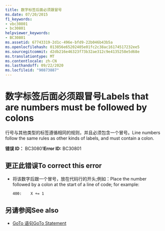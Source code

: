 ```yaml
---
title: 数字标签后面必须跟冒号
ms.date: 07/20/2015
f1_keywords:
- vbc30801
- bc30801
helpviewer_keywords:
- BC30801
ms.assetid: 67743319-2d1c-496e-bfd9-22b046b43b5a
ms.openlocfilehash: 013856e65202405e01fc2c38ac16174517232ee5
ms.sourcegitcommit: d2db216e46323f73b32ae312c9e4135258e5d68e
ms.translationtype: MT
ms.contentlocale: zh-CN
ms.lasthandoff: 09/22/2020
ms.locfileid: "90873887"
---
```

# <a name="labels-that-are-numbers-must-be-followed-by-colons"></a><span data-ttu-id="62cc0-102">数字标签后面必须跟冒号</span><span class="sxs-lookup"><span data-stu-id="62cc0-102">Labels that are numbers must be followed by colons</span></span>

<span data-ttu-id="62cc0-103">行号与其他类型的标签遵循相同的规则，并且必须包含一个冒号。</span><span class="sxs-lookup"><span data-stu-id="62cc0-103">Line numbers follow the same rules as other kinds of labels, and must contain a colon.</span></span>  
  
 <span data-ttu-id="62cc0-104">**错误 ID：** BC30801</span><span class="sxs-lookup"><span data-stu-id="62cc0-104">**Error ID:** BC30801</span></span>  
  
## <a name="to-correct-this-error"></a><span data-ttu-id="62cc0-105">更正此错误</span><span class="sxs-lookup"><span data-stu-id="62cc0-105">To correct this error</span></span>  
  
- <span data-ttu-id="62cc0-106">将该数字后跟一个冒号，放在代码行的开头;例如：</span><span class="sxs-lookup"><span data-stu-id="62cc0-106">Place the number followed by a colon at the start of a line of code; for example:</span></span>  
  
    ```vb  
    400:    X += 1  
    ```  
  
## <a name="see-also"></a><span data-ttu-id="62cc0-107">另请参阅</span><span class="sxs-lookup"><span data-stu-id="62cc0-107">See also</span></span>

- [<span data-ttu-id="62cc0-108">GoTo 语句</span><span class="sxs-lookup"><span data-stu-id="62cc0-108">GoTo Statement</span></span>](../statements/goto-statement.md)
